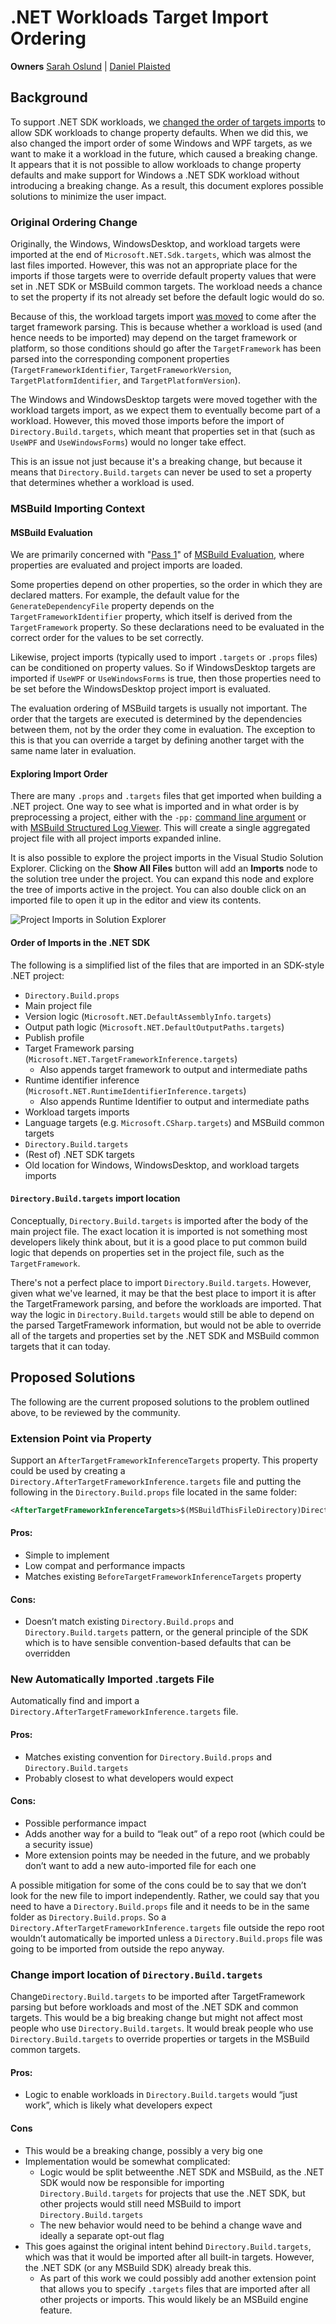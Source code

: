 # .NET Workloads Target Import Ordering

**Owners** [Sarah Oslund](https://github.com/sfoslund) | [Daniel Plaisted](https://github.com/dsplaisted)

## Background

To support .NET SDK workloads, we [changed the order of targets imports](https://github.com/dotnet/sdk/pull/14393) to allow SDK workloads to change property defaults. When we did this, we also changed the import order of some Windows and WPF targets, as we want to make it a workload in the future, which caused a breaking change. It appears that it is not possible to allow workloads to change property defaults and make support for Windows a .NET SDK workload without introducing a breaking change. As a result, this document explores possible solutions to minimize the user impact.

### Original Ordering Change

Originally, the Windows, WindowsDesktop, and workload targets were imported at the end of `Microsoft.NET.Sdk.targets`, which was almost the last files imported.  However, this was not an appropriate place for the imports if those targets were to override default property values that were set in .NET SDK or MSBuild common targets.  The workload needs a chance to set the property if its not already set before the default logic would do so.

Because of this, the workload targets import [was moved](https://github.com/dotnet/sdk/pull/14393) to come after the target framework parsing.  This is because whether a workload is used (and hence needs to be imported) may depend on the target framework or platform, so those conditions should go after the `TargetFramework` has been parsed into the corresponding component properties (`TargetFrameworkIdentifier`, `TargetFrameworkVersion`, `TargetPlatformIdentifier`, and `TargetPlatformVersion`).

The Windows and WindowsDesktop targets were moved together with the workload targets import, as we expect them to eventually become part of a workload.  However, this moved those imports before the import of `Directory.Build.targets`, which meant that properties set in that (such as `UseWPF` and `UseWindowsForms`) would no longer take effect.

This is an issue not just because it's a breaking change, but because it means that `Directory.Build.targets` can never be used to set a property that determines whether a workload is used.

### MSBuild Importing Context

#### MSBuild Evaluation

We are primarily concerned with "[Pass 1](https://github.com/dotnet/msbuild/blob/6f9e0d620718578aab8dafc439d4501339fa4810/src/Build/Evaluation/Evaluator.cs#L613)" of [MSBuild Evaluation](https://docs.microsoft.com/en-us/visualstudio/msbuild/build-process-overview#evaluation-phase), where properties are evaluated and project imports are loaded.

Some properties depend on other properties, so the order in which they are declared matters. For example, the default value for the `GenerateDependencyFile` property depends on the `TargetFrameworkIdentifier` property, which itself is derived from the `TargetFramework` property. So these declarations need to be evaluated in the correct order for the values to be set correctly.

Likewise, project imports (typically used to import `.targets` or `.props` files) can be conditioned on property values. So if WindowsDesktop targets are imported if `UseWPF` or `UseWindowsForms` is true, then those properties need to be set before the WindowsDesktop project import is evaluated.

The evaluation ordering of MSBuild targets is usually not important. The order that the targets are executed is determined by the dependencies between them, not by the order they come in evaluation. The exception to this is that you can override a target by defining another target with the same name later in evaluation.

#### Exploring Import Order

There are many `.props` and `.targets` files that get imported when building a .NET project. One way to see what is imported and in what order is by preprocessing a project, either with the `-pp:` [command line argument](https://docs.microsoft.com/en-us/visualstudio/msbuild/msbuild-command-line-reference) or with [MSBuild Structured Log Viewer](https://msbuildlog.com/). This will create a single aggregated project file with all project imports expanded inline.

It is also possible to explore the project imports in the Visual Studio Solution Explorer. Clicking on the **Show All Files** button will add an **Imports** node to the solution tree under the project. You can expand this node and explore the tree of imports active in the project. You can also double click on an imported file to open it up in the editor and view its contents.

![Project Imports in Solution Explorer](./solution-explorer-project-imports.png)

#### Order of Imports in the .NET SDK

The following is a simplified list of the files that are imported in an SDK-style .NET project:

- `Directory.Build.props`
- Main project file
- Version logic (`Microsoft.NET.DefaultAssemblyInfo.targets`)
- Output path logic (`Microsoft.NET.DefaultOutputPaths.targets`)
- Publish profile
- Target Framework parsing (`Microsoft.NET.TargetFrameworkInference.targets`)
  - Also appends target framework to output and intermediate paths
- Runtime identifier inference (`Microsoft.NET.RuntimeIdentifierInference.targets`)
  - Also appends Runtime Identifier to output and intermediate paths
- Workload targets imports
- Language targets (e.g. `Microsoft.CSharp.targets`) and MSBuild common targets
- `Directory.Build.targets`
- (Rest of) .NET SDK targets
- Old location for Windows, WindowsDesktop, and workload targets imports

#### `Directory.Build.targets` import location

Conceptually, `Directory.Build.targets` is imported after the body of the main project file. The exact location it is imported is not something most developers likely think about, but it is a good place to put common build logic that depends on properties set in the project file, such as the `TargetFramework`.

There's not a perfect place to import `Directory.Build.targets`. However, given what we've learned, it may be that the best place to import it is after the TargetFramework parsing, and before the workloads are imported.  That way the logic in `Directory.Build.targets` would still be able to depend on the parsed TargetFramework information, but would not be able to override all of the targets and properties set by the .NET SDK and MSBuild common targets that it can today.

## Proposed Solutions

The following are the current proposed solutions to the problem outlined above, to be reviewed by the community.

### Extension Point via Property

Support an `AfterTargetFrameworkInferenceTargets` property. This property could be used by creating a `Directory.AfterTargetFrameworkInference.targets` file and putting the following in the `Directory.Build.props` file located in the same folder:

```xml
<AfterTargetFrameworkInferenceTargets>$(MSBuildThisFileDirectory)Directory.AfterTargetFrameworkInference.targets</AfterTargetFrameworkInferenceTargets>
```

#### Pros:

- Simple to implement
- Low compat and performance impacts
- Matches existing `BeforeTargetFrameworkInferenceTargets` property

#### Cons:

- Doesn’t match existing `Directory.Build.props` and `Directory.Build.targets` pattern, or the general principle of the SDK which is to have sensible convention-based defaults that can be overridden

### New Automatically Imported .targets File

Automatically find and import a `Directory.AfterTargetFrameworkInference.targets` file.

#### Pros:

- Matches existing convention for `Directory.Build.props` and `Directory.Build.targets`
- Probably closest to what developers would expect

#### Cons:

- Possible performance impact
- Adds another way for a build to “leak out” of a repo root (which could be a security issue)
- More extension points may be needed in the future, and we probably don’t want to add a new auto-imported file for each one

A possible mitigation for some of the cons could be to say that we don’t look for the new file to import independently. Rather, we could say that you need to have a `Directory.Build.props` file and it needs to be in the same folder as `Directory.Build.props`. So a `Directory.AfterTargetFrameworkInference.targets` file outside the repo root wouldn’t automatically be imported unless a `Directory.Build.props` file was going to be imported from outside the repo anyway.

### Change import location of `Directory.Build.targets`

Change`Directory.Build.targets` to be imported after TargetFramework parsing but before workloads and most of the .NET SDK and common targets. This would be a big breaking change but might not affect most people who use `Directory.Build.targets`. It would break people who use `Directory.Build.targets` to override properties or targets in the MSBuild common targets.

#### Pros:

- Logic to enable workloads in `Directory.Build.targets` would “just work”, which is likely what developers expect

#### Cons

- This would be a breaking change, possibly a very big one
- Implementation would be somewhat complicated:
  - Logic would be split betweenthe .NET SDK and MSBuild, as the .NET SDK would now be responsible for importing `Directory.Build.targets` for projects that use the .NET SDK, but other projects would still need MSBuild to import `Directory.Build.targets`
  - The new behavior would need to be behind a change wave and ideally a separate opt-out flag
- This goes against the original intent behind `Directory.Build.targets`, which was that it would be imported after all built-in targets.  However, the .NET SDK (or any MSBuild SDK) already break this.
  - As part of this work we could possibly add another extension point that allows you to specify `.targets` files that are imported after all other projects or imports.  This would likely be an MSBuild engine feature.
